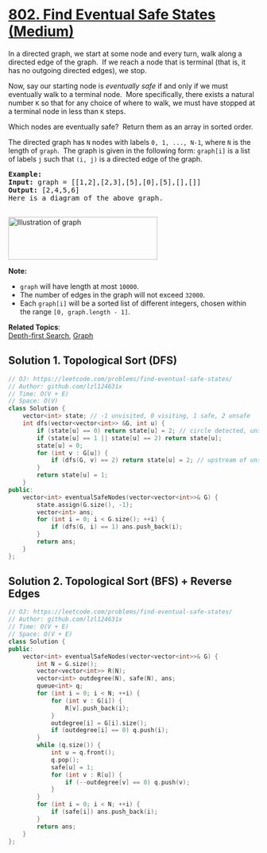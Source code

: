 # [802. Find Eventual Safe States (Medium)](https://leetcode.com/problems/find-eventual-safe-states/)

<p>In a directed graph, we start at some node and every turn, walk along a directed edge of the graph.&nbsp; If we reach a node that is terminal (that is, it has no outgoing directed edges), we stop.</p>

<p>Now, say our starting node is <em>eventually safe&nbsp;</em>if and only if we must eventually walk to a terminal node.&nbsp; More specifically, there exists a natural number <code>K</code> so that for any choice of where to walk, we must have stopped at a terminal node in less than <code>K</code> steps.</p>

<p>Which nodes are eventually safe?&nbsp; Return them as an array in sorted order.</p>

<p>The directed graph has <code>N</code> nodes with labels <code>0, 1, ..., N-1</code>, where <code>N</code> is the length of <code>graph</code>.&nbsp; The&nbsp;graph is given in the following form: <code>graph[i]</code> is a list of labels <code>j</code> such that <code>(i, j)</code> is a directed edge of the graph.</p>

<pre><strong>Example:</strong>
<strong>Input:</strong> graph = [[1,2],[2,3],[5],[0],[5],[],[]]
<strong>Output:</strong> [2,4,5,6]
Here is a diagram of the above graph.

</pre>

<p><img alt="Illustration of graph" src="https://s3-lc-upload.s3.amazonaws.com/uploads/2018/03/17/picture1.png" style="height:86px; width:300px"></p>

<p><strong>Note:</strong></p>

<ul>
	<li><code>graph</code> will have length at most <code>10000</code>.</li>
	<li>The number of edges in the graph will not exceed <code>32000</code>.</li>
	<li>Each <code>graph[i]</code> will be a sorted list of different integers, chosen within the range <code>[0, graph.length - 1]</code>.</li>
</ul>


**Related Topics**:  
[Depth-first Search](https://leetcode.com/tag/depth-first-search/), [Graph](https://leetcode.com/tag/graph/)

## Solution 1. Topological Sort (DFS)

```cpp
// OJ: https://leetcode.com/problems/find-eventual-safe-states/
// Author: github.com/lzl124631x
// Time: O(V + E)
// Space: O(V)
class Solution {
    vector<int> state; // -1 unvisited, 0 visiting, 1 safe, 2 unsafe
    int dfs(vector<vector<int>> &G, int u) {
        if (state[u] == 0) return state[u] = 2; // circle detected, unsafe
        if (state[u] == 1 || state[u] == 2) return state[u];
        state[u] = 0;
        for (int v : G[u]) {
            if (dfs(G, v) == 2) return state[u] = 2; // upstream of unsafe node is unsafe
        }
        return state[u] = 1;
    }
public:
    vector<int> eventualSafeNodes(vector<vector<int>>& G) {
        state.assign(G.size(), -1);
        vector<int> ans;
        for (int i = 0; i < G.size(); ++i) {
            if (dfs(G, i) == 1) ans.push_back(i);
        }
        return ans;
    }
};
```

## Solution 2. Topological Sort (BFS) + Reverse Edges

```cpp
// OJ: https://leetcode.com/problems/find-eventual-safe-states/
// Author: github.com/lzl124631x
// Time: O(V + E)
// Space: O(V + E)
class Solution {
public:
    vector<int> eventualSafeNodes(vector<vector<int>>& G) {
        int N = G.size();
        vector<vector<int>> R(N);
        vector<int> outdegree(N), safe(N), ans;
        queue<int> q;
        for (int i = 0; i < N; ++i) {
            for (int v : G[i]) {
                R[v].push_back(i);
            }
            outdegree[i] = G[i].size();
            if (outdegree[i] == 0) q.push(i);
        }
        while (q.size()) {
            int u = q.front();
            q.pop();
            safe[u] = 1;
            for (int v : R[u]) {
                if (--outdegree[v] == 0) q.push(v);
            }
        }
        for (int i = 0; i < N; ++i) {
            if (safe[i]) ans.push_back(i);
        }
        return ans;
    }
};
```